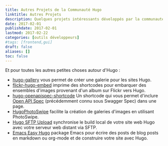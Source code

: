 ```yaml
---
title: Autres Projets de la Communauté Hugo
linktitle: Autres Projets
description: Quelques projets intéressants développés par la communauté Hugo qui ne rentrent pas tout à fait dans nos autres catégories d'outils.
date: 2017-02-01
publishdate: 2017-02-01
lastmod: 2017-02-22
categories: [outils développeurs]
#tags: [frontend,gui]
draft: false
aliases: []
toc: false
---
```


Et pour toutes les autres petites choses autour d'Hugo : 

* [hugo-gallery](https://github.com/icecreammatt/hugo-gallery) vous permet de créer une galerie pour les sites Hugo.
* [flickr-hugo-embed](https://github.com/nikhilm/flickr-hugo-embed) imprime des shortcodes pour embarquer des ensembles d'images provenant d'un album sur Flickr vers Hugo.
* [hugo-openapispec-shortcode](https://github.com/tenfourty/hugo-openapispec-shortcode) Un shortcode qui vous permet d'inclure [Open API Spec](https://openapis.org) (précédemment connu sous Swagger Spec) dans une page.
* [HugoPhotoSwipe](https://github.com/GjjvdBurg/HugoPhotoSwipe) facilite la création de galeries d'images en utilisant PhotoSwipe.
* [Hugo SFTP Upload](https://github.com/thomasmey/HugoSftpUpload) synchronise le build local de votre site web Hugo avec votre serveur web distant via SFTP.
* [Emacs Easy Hugo](https://github.com/masasam/emacs-easy-hugo) package Emacs pour écrire des posts de blog posts en markdown ou org-mode et de construire votre site avec Hugo.
